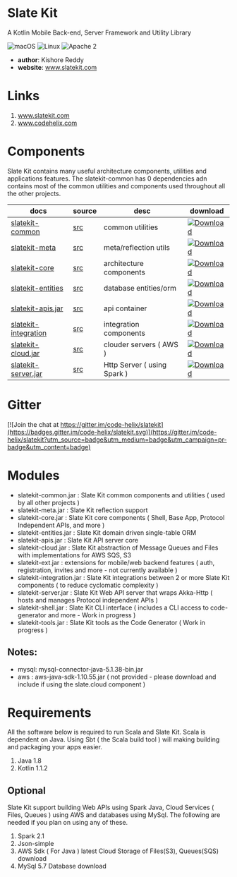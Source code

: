 # Slate Kit
A Kotlin Mobile Back-end, Server Framework and Utility Library

![macOS](https://img.shields.io/badge/os-macOS-green.svg?style=flat)
![Linux](https://img.shields.io/badge/os-linux-green.svg?style=flat)
![Apache 2](https://img.shields.io/badge/license-Apache2-blue.svg?style=flat)

- **author**: Kishore Reddy
- **website**: www.slatekit.com 


# Links
1. www.slatekit.com
2. www.codehelix.com 


# Components
Slate Kit contains many useful architecture components, utilities and applications features. The slatekit-common has 0 dependencies adn contains most of the common utilities and components used throughout all the other projects. 


docs | source | desc | download
------------ | ------------ | ------------- | -------------
[slatekit-common](http://www.slatekit.com/utils.html)                  | [src](src/lib/kotlin/slatekit-common)      | common utilities | [ ![Download](https://api.bintray.com/packages/codehelixinc/slatekit/slatekit-common/images/download.svg) ](https://bintray.com/codehelixinc/slatekit/slatekit-common/_latestVersion)
[slatekit-meta](http://www.slatekit.com/utils.html)                    | [src](src/lib/kotlin/slatekit-meta)        | meta/reflection utils | [ ![Download](https://api.bintray.com/packages/codehelixinc/slatekit/slatekit-meta/images/download.svg) ](https://bintray.com/codehelixinc/slatekit/slatekit-meta/_latestVersion)
[slatekit-core](http://www.slatekit.com/infra.html)                    | [src](src/lib/kotlin/slatekit-core)        | architecture components | [ ![Download](https://api.bintray.com/packages/codehelixinc/slatekit/slatekit-core/images/download.svg) ](https://bintray.com/codehelixinc/slatekit/slatekit-core/_latestVersion)
[slatekit-entities](http://www.slatekit.com/kotlin-core-orm.html)      | [src](src/lib/kotlin/slatekit-entities)    | database entities/orm | [ ![Download](https://api.bintray.com/packages/codehelixinc/slatekit/slatekit-entities/images/download.svg) ](https://bintray.com/codehelixinc/slatekit/slatekit-entities/_latestVersion)
[slatekit-apis.jar](http://www.slatekit.com/kotlin-core-apis.html)     | [src](src/lib/kotlin/slatekit-apis)        | api container | [ ![Download](https://api.bintray.com/packages/codehelixinc/slatekit/slatekit-apis/images/download.svg) ](https://bintray.com/codehelixinc/slatekit/slatekit-apis/_latestVersion)
[slatekit-integration](https://www.slatekit.com)                       | [src](src/lib/kotlin/slatekit-integration) | integration components | [ ![Download](https://api.bintray.com/packages/codehelixinc/slatekit/slatekit-integration/images/download.svg) ](https://bintray.com/codehelixinc/slatekit/slatekit-integration/_latestVersion)
[slatekit-cloud.jar](http://www.slatekit.com/infra.html)               | [src](src/lib/kotlin/slatekit-cloud)       | clouder servers ( AWS ) | [ ![Download](https://api.bintray.com/packages/codehelixinc/slatekit/slatekit-cloud/images/download.svg) ](https://bintray.com/codehelixinc/slatekit/slatekit-cloud/_latestVersion)
[slatekit-server.jar](http://www.slatekit.com/kotlin-core-server.html) | [src](src/lib/kotlin/slatekit-server)      | Http Server ( using Spark ) | [ ![Download](https://api.bintray.com/packages/codehelixinc/slatekit/slatekit-server/images/download.svg) ](https://bintray.com/codehelixinc/slatekit/slatekit-server/_latestVersion)
                      


# Gitter
[![Join the chat at https://gitter.im/code-helix/slatekit](https://badges.gitter.im/code-helix/slatekit.svg)](https://gitter.im/code-helix/slatekit?utm_source=badge&utm_medium=badge&utm_campaign=pr-badge&utm_content=badge)


# Modules
- slatekit-common.jar       : Slate Kit common components and utilities ( used by all other projects ) 
- slatekit-meta.jar         : Slate Kit reflection support
- slatekit-core.jar         : Slate Kit core components ( Shell, Base App, Protocol Independent APIs, and more ) 
- slatekit-entities.jar     : Slate Kit domain driven single-table ORM        
- slatekit-apis.jar         : Slate Kit API server core
- slatekit-cloud.jar        : Slate Kit abstraction of Message Queues and Files with implementations for AWS SQS, S3 
- slatekit-ext.jar          : extensions for mobile/web backend features ( auth, registration, invites and more - not currently available )
- slatekit-integration.jar  : Slate Kit integrations between 2 or more Slate Kit components ( to reduce cyclomatic complexity )
- slatekit-server.jar       : Slate Kit Web API server that wraps Akka-Http ( hosts and manages Protocol independent APIs )
- slatekit-shell.jar        : Slate Kit CLI interface ( includes a CLI access to code-generator and more - Work in progress ) 
- slatekit-tools.jar        : Slate Kit tools as the Code Generator ( Work in progress ) 

## Notes:
- mysql: mysql-connector-java-5.1.38-bin.jar 
- aws  : aws-java-sdk-1.10.55.jar ( not provided - please download and include if using the slate.cloud component )


# Requirements
All the software below is required to run Scala and Slate Kit. Scala is dependent on Java. 
Using Sbt ( the Scala build tool ) will making building and packaging your apps easier.

1. Java	            1.8	
2. Kotlin	          1.1.2


## Optional
Slate Kit support building Web APIs using Spark Java, Cloud Services ( Files, Queues ) using AWS and databases using MySql. 
The following are needed if you plan on using any of these.

1. Spark	2.1 
2. Json-simple
3. AWS Sdk ( For Java )	latest	Cloud Storage of Files(S3), Queues(SQS)	download
4. MySql 5.7	Database	download


